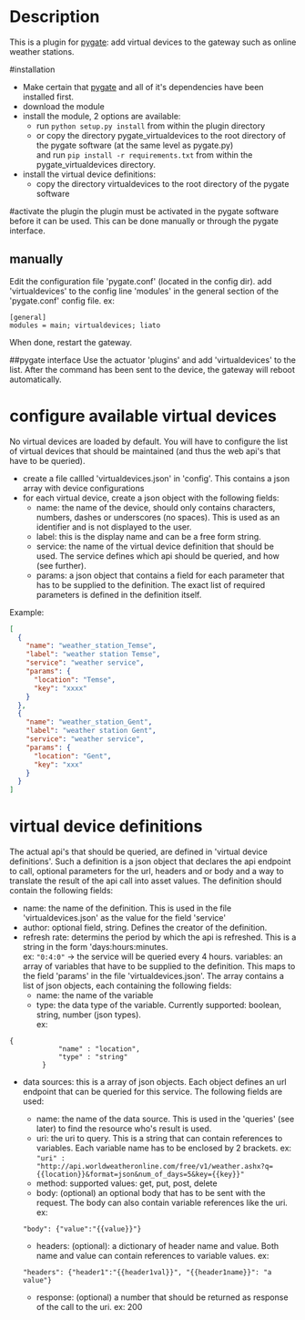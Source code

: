 # Description
This is a plugin for [pygate](https://github.com/allthingstalk/pygate): add virtual devices to the gateway such as online weather stations.

#installation


- Make certain that [pygate](https://github.com/allthingstalk/pygate) and all of it's dependencies have been installed first.
- download the module
- install the module, 2 options are available:
	- run `python setup.py install` from within the plugin directory  
	- or copy the directory pygate_virtualdevices to the root directory of the pygate software (at the same level as pygate.py)  
and run `pip install -r requirements.txt` from within the pygate_virtualdevices directory.
- install the virtual device definitions:
	- copy the directory virtualdevices to the root directory of the pygate software

#activate the plugin
the plugin must be activated in the pygate software before it can be used. This can be done manually or through the pygate interface.

## manually
Edit the configuration file 'pygate.conf' (located in the config dir).
add 'virtualdevices' to the config line 'modules' in the general section of the 'pygate.conf' config file. ex:  
    
	[general]  
    modules = main; virtualdevices; liato
When done, restart the gateway.

##pygate interface
Use the actuator 'plugins' and add 'virtualdevices' to the list. After the command has been sent to the device, the gateway will reboot automatically.

# configure available virtual devices
No virtual devices are loaded by default. You will have to configure the list of virtual devices that should be maintained (and thus the web api's that have to be queried).

- create a file callled 'virtualdevices.json' in 'config'. This contains a json array with device configurations
- for each virtual device, create a json object with the following fields:
	- name: the name of the device, should only contains characters, numbers, dashes or underscores (no spaces). This is used as an identifier and is not displayed to the user.
	- label: this is the display name and can be a free form string.
	- service: the name of the virtual device definition that should be used. The service defines which api should be queried, and how (see further).
	- params: a json object that contains a field for each parameter that has to be supplied to the definition. The exact list of required parameters is defined in the definition itself.

Example:

```json
[
  {
    "name": "weather_station_Temse",
    "label": "weather station Temse",
    "service": "weather service",
    "params": {
      "location": "Temse",
      "key": "xxxx"
    }
  },
  {
    "name": "weather_station_Gent",
    "label": "weather station Gent",
    "service": "weather service",
    "params": {
      "location": "Gent",
      "key": "xxx"
    }
  }
]
```

# virtual device definitions
The actual api's that should be queried, are defined in 'virtual device definitions'. Such a definition is a json object that declares the api endpoint to call, optional parameters for the url, headers and or body and a way to translate the result of the api call into asset values.
The definition should contain the following fields:

- name: the name of the definition. This is used in the file 'virtualdevices.json' as the value for the field 'service'
- author: optional field, string. Defines the creator of the definition.
- refresh rate: determins the period by which the api is refreshed. This is a string in the form 'days:hours:minutes.  
ex: `"0:4:0"` -> the service will be queried every 4 hours.
variables: an array of variables that have to be supplied to the definition. This maps to the field 'params' in the file 'virtualdevices.json'. The array contains a list of json objects, each containing the following fields:
	- name: the name of the variable
	- type: the data type of the variable. Currently supported: boolean, string, number (json types).  
ex:
```
{
			"name" : "location",
			"type" : "string"
		}
```
- data sources: this is a array of json objects. Each object defines an url endpoint that can be queried for this service. The following fields are used:
	- name: the name of the data source. This is used in the 'queries' (see later) to find the resource who's result is used.
	- uri: the uri to query. This is a string that can contain references to variables. Each variable name has to be enclosed by 2 brackets. ex:  `"uri" : "http://api.worldweatheronline.com/free/v1/weather.ashx?q={{location}}&format=json&num_of_days=5&key={{key}}"`
	- method: supported values: get, put, post, delete
	- body: (optional) an optional body that has to be sent with the request. The body can also contain variable references like the uri.  ex:  
	```
	"body": {"value":"{{value}}"}
	```
	
	- headers: (optional): a dictionary of header name and value. Both name and value can contain references to variable values. ex:  
	```
	"headers": {"header1":"{{header1val}}", "{{header1name}}": "a value"}
	```
	
	- response: (optional) a number that should be returned as response of the call to the uri. ex: 200


